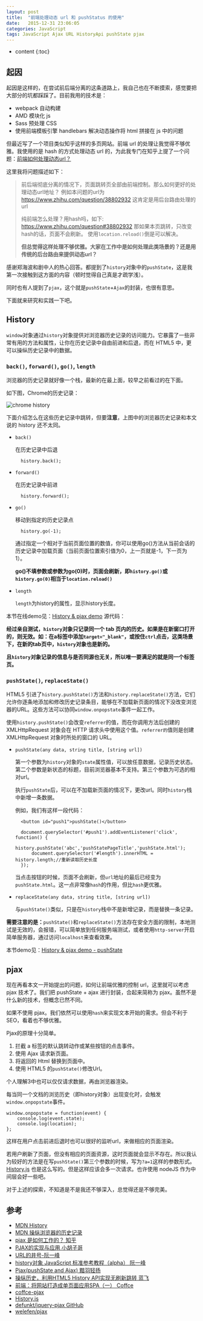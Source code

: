 ```yaml
---
layout: post
title:  "前端处理动态 url 和 pushStatus 的使用"
date:   2015-12-31 23:06:05
categories: JavaScript
tags: JavaScript Ajax URL HistoryApi pushState pjax
---
```


* content
{:toc}

## 起因

起因是这样的，在尝试前后端分离的这条道路上，我自己也在不断摸索，感觉要把大部分的坑都踩踩了。目前我用的技术是：

* webpack 自动构建
* AMD 模块化 js
* Sass 预处理 CSS
* 使用前端模板引擎 handlebars 解决动态操作将 html 拼接在 js 中的问题

但最近写了一个项目类似知乎这样的多页网站。前端 url 的处理让我觉得不够优雅。我使用的是 hash 的方式处理动态 url 的，为此我专门在知乎上提了一个问题：[前端如何处理动态url？](https://www.zhihu.com/question/38802932)




这里我将问题描述如下：

> 前后端彻底分离的情况下，页面跳转页全部由前端控制。那么如何更好的处理动态url地址？
> 例如本问题的url为
> https://www.zhihu.com/question/38802932
> 这肯定是用后台路由处理的url
>
> 纯前端怎么处理？用hash吗，如下:
> https://www.zhihu.com/question#38802932
> 那如果本页跳转，只改变hash的话，页面不会刷新。
> 使用`location.reload()`倒是可以解决。
>
> **但总觉得这样处理不够优雅。大家在工作中是如何处理此类场景的？还是用传统的后台路由来提供动态url？**


感谢郑海波和剧中人的热心回答。都提到了`history`对象中的`pushState`，这是我第一次接触到这方面的内容（顿时觉得自己真是才疏学浅）。

同时也有人提到了`pjax`，这个就是`pushState`+`Ajax`的封装，也很有意思。

下面就来研究和实践一下吧。

## History

`window`对象通过`history`对象提供对浏览器历史记录的访问能力。它暴露了一些非常有用的方法和属性，让你在历史记录中自由前进和后退，而在 HTML5 中，更可以操纵历史记录中的数据。

### `back()`, `forward()`, `go()`, `length`

浏览器的历史记录就好像一个栈，最新的在最上面，较早之前看过的在下面。

如下图，Chrome的历史记录：

![chrome history](http://ww2.sinaimg.cn/large/7011d6cfjw1ezb16fn2bfj20k008htan.jpg)

下面介绍怎么在这些历史记录中跳转，但要**注意**，上图中的浏览器历史记录和本文说的 history 还不太同。

* `back()`

    在历史记录中后退

        history.back();

* `forward()`

    在历史记录中前进

        history.forward();

* `go()`

    移动到指定的历史记录点

        history.go(-1);

    通过指定一个相对于当前页面位置的数值，你可以使用go()方法从当前会话的历史记录中加载页面（当前页面位置索引值为0，上一页就是-1，下一页为1）。

    **go()不填参数或参数为go(0)时，页面会刷新，即`history.go()`或`history.go(0)`相当于`location.reload()`**

* `length`

    `length`为history的属性，显示history长度。

本节在线demo见：[History & pjax demo](http://gaohaoyang.github.io/history-pjax-demo/) 源代码：[]()

**经过亲自测试，`history`对象只记录同一个 tab 页内的历史。如果是在新窗口打开的，则无效。如：在a标签中添加`target="_blank"`，或按住`ctrl`点击，这类场景下，在新的tab页中，`history`对象也是新的。**

**且`history`对象记录的信息与是否同源也无关，所以唯一要满足的就是同一个标签页。**

### `pushState()`, `replaceState()`

HTML5 引进了`history.pushState()`方法和`history.replaceState()`方法，它们允许你逐条地添加和修改历史记录条目，能够在不加载新页面的情况下没改变浏览器的URL。这些方法可以协同`window.onpopstate`事件一起工作。

使用`history.pushState()`会改变`referrer`的值，而在你调用方法后创建的  XMLHttpRequest 对象会在 HTTP 请求头中使用这个值。`referrer的`值则是创建  XMLHttpRequest 对象时所处的窗口的 URL。

* `pushState(any data, string title, [string url])`

    第一个参数为`history`对象的`state`属性值，可以放任意数据，记录历史状态。第二个参数是新状态的标题，目前浏览器基本不支持。第三个参数为可选的相对url。

    执行`pushState`后，可以在不加载新页面的情况下，更改url。同时`history`栈中新增一条数据。

    例如，我们有这样一段代码：

        <button id="push1">pushState()</button>

        document.querySelector('#push1').addEventListener('click', function() {
            history.pushState('abc','pushStatePageTitle','pushState.html');
            document.querySelector('#length').innerHTML = history.length;//重新读取历史长度
        });

    当点击按钮的时候，页面不会刷新，但`url`地址的最后已经变为`pushState.html`。这一点非常像`hash`的作用，但比`hash`更优雅。


* `replaceState(any data, string title, [string url])`

    与`pushState()`类似，只是在`history`栈中不是新增记录，而是替换一条记录。

**需要注意的是：**`pushState()`和`replaceState()`方法存在安全方面的限制，本地测试是无效的，会报错，可以简单放到任何服务端测试，或者使用`http-server`开启简单服务器，通过访问`localhost`来查看效果。

本节demo见：[History & pjax demo - pushState](http://gaohaoyang.github.io/history-pjax-demo/index.html)

## pjax

现在再看本文一开始提出的问题，如何让前端优雅的控制 url，这里就可以考虑 pjax 技术了。我们把 pushState + ajax 进行封装，合起来简称为 pjax。虽然不是什么新的技术，但概念已然不同。

如果不使用 pjax。我们依然可以使用`hash`来实现文本开始的需求。但会不利于 SEO，看着也不够优雅。

Pjax的原理十分简单。

1. 拦截 a 标签的默认跳转动作或某些按钮的点击事件。
2. 使用 Ajax 请求新页面。
3. 将返回的 Html 替换到页面中。
4. 使用 HTML5 的`pushState()`修改Url。

个人理解3中也可以仅仅请求数据，再由浏览器渲染。

每当同一个文档的浏览历史（即history对象）出现变化时，会触发`window.onpopstate`事件。

    window.onpopstate = function(event) {
        console.log(event.state);
        console.log(location);
    };

这样在用户点击前进后退时也可以很好的监听url，来做相应的页面渲染。

若用户刷新了页面，但没有相应的页面资源，这时页面就会显示不存在。所以我认为较好的方法是在写`pushState()`第三个参数的时候，写为`?a=1`这样的参数形式。[History.js](https://github.com/browserstate/history.js) 也是这么写的。但是这样应该会多一次请求。也许使用 nodeJS 作为中间层会好一些吧。

对于上述的探索，不知道是不是我还不够深入，总觉得还是不够完美。

## 参考

* [MDN History](https://developer.mozilla.org/en-US/docs/Web/API/History)
* [MDN 操纵浏览器的历史记录](https://developer.mozilla.org/zh-CN/docs/DOM/Manipulating_the_browser_history)
* [pjax 是如何工作的？ 知乎](https://www.zhihu.com/question/20289254)
* [PJAX的实现与应用 小胡子哥](http://www.cnblogs.com/hustskyking/p/history-api-in-html5.html)
* [URL的井号-阮一峰](http://www.ruanyifeng.com/blog/2011/03/url_hash.html)
* [history对象 JavaScript 标准参考教程（alpha） 阮一峰](http://javascript.ruanyifeng.com/bom/history.html)
* [Pjax(pushState and Ajax) 黯羽轻扬](http://www.ayqy.net/blog/pjaxpushstate-and-ajax/)
* [操纵历史，利用HTML5 History API实现无刷新跳转 蓝飞](http://www.clanfei.com/2012/09/1646.html)
* [前端：将网站打造成单页面应用SPA（一） Coffce](http://segmentfault.com/a/1190000002920768)
* [coffce-pjax](https://github.com/Coffcer/coffce-pjax)
* [History.js](https://github.com/browserstate/history.js)
* [defunkt/jquery-pjax GitHub](https://github.com/defunkt/jquery-pjax)
* [welefen/pjax](https://github.com/welefen/pjax)
